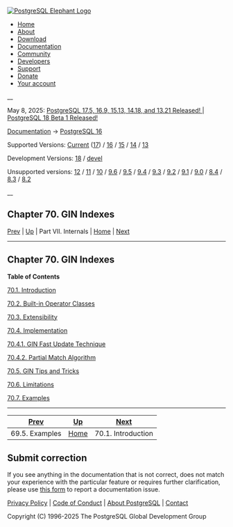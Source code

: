 [ ![PostgreSQL Elephant Logo](/media/img/about/press/elephant.png) ](/)

  * [Home](/ "Home")
  * [About](/about/ "About")
  * [Download](/download/ "Download")
  * [Documentation](/docs/ "Documentation")
  * [Community](/community/ "Community")
  * [Developers](/developer/ "Developers")
  * [Support](/support/ "Support")
  * [Donate](/about/donate/ "Donate")
  * [Your account](/account/ "Your account")

__

May 8, 2025: [ PostgreSQL 17.5, 16.9, 15.13, 14.18, and 13.21 Released! ](/about/news/postgresql-175-169-1513-1418-and-1321-released-3072/) | [ PostgreSQL 18 Beta 1 Released! ](/about/news/postgresql-18-beta-1-released-3070/)

[Documentation](/docs/ "Documentation") -> [PostgreSQL
16](/docs/16/index.html)

Supported Versions: [Current](/docs/current/gin.html "PostgreSQL 17 -
Chapter 70. GIN Indexes") ([17](/docs/17/gin.html "PostgreSQL 17 -
Chapter 70. GIN Indexes")) / [16](/docs/16/gin.html "PostgreSQL 16 -
Chapter 70. GIN Indexes") / [15](/docs/15/gin.html "PostgreSQL 15 -
Chapter 70. GIN Indexes") / [14](/docs/14/gin.html "PostgreSQL 14 -
Chapter 70. GIN Indexes") / [13](/docs/13/gin.html "PostgreSQL 13 -
Chapter 70. GIN Indexes")

Development Versions: [18](/docs/18/gin.html "PostgreSQL 18 - Chapter 70. GIN
Indexes") / [devel](/docs/devel/gin.html "PostgreSQL devel - Chapter 70. GIN
Indexes")

Unsupported versions: [12](/docs/12/gin.html "PostgreSQL 12 - Chapter 70. GIN
Indexes") / [11](/docs/11/gin.html "PostgreSQL 11 - Chapter 70. GIN Indexes")
/ [10](/docs/10/gin.html "PostgreSQL 10 - Chapter 70. GIN Indexes") /
[9.6](/docs/9.6/gin.html "PostgreSQL 9.6 - Chapter 70. GIN Indexes") /
[9.5](/docs/9.5/gin.html "PostgreSQL 9.5 - Chapter 70. GIN Indexes") /
[9.4](/docs/9.4/gin.html "PostgreSQL 9.4 - Chapter 70. GIN Indexes") /
[9.3](/docs/9.3/gin.html "PostgreSQL 9.3 - Chapter 70. GIN Indexes") /
[9.2](/docs/9.2/gin.html "PostgreSQL 9.2 - Chapter 70. GIN Indexes") /
[9.1](/docs/9.1/gin.html "PostgreSQL 9.1 - Chapter 70. GIN Indexes") /
[9.0](/docs/9.0/gin.html "PostgreSQL 9.0 - Chapter 70. GIN Indexes") /
[8.4](/docs/8.4/gin.html "PostgreSQL 8.4 - Chapter 70. GIN Indexes") /
[8.3](/docs/8.3/gin.html "PostgreSQL 8.3 - Chapter 70. GIN Indexes") /
[8.2](/docs/8.2/gin.html "PostgreSQL 8.2 - Chapter 70. GIN Indexes")

__

Chapter 70. GIN Indexes  
---  
[Prev](spgist-examples.html "69.5. Examples")  | [Up](internals.html "Part VII. Internals") | Part VII. Internals | [Home](index.html "PostgreSQL 16.9 Documentation") |  [Next](gin-intro.html "70.1. Introduction")  
  
* * *

## Chapter 70. GIN Indexes

**Table of Contents**

[70.1. Introduction](gin-intro.html)

[70.2. Built-in Operator Classes](gin-builtin-opclasses.html)

[70.3. Extensibility](gin-extensibility.html)

[70.4. Implementation](gin-implementation.html)

    

[70.4.1. GIN Fast Update Technique](gin-implementation.html#GIN-FAST-UPDATE)

[70.4.2. Partial Match Algorithm](gin-implementation.html#GIN-PARTIAL-MATCH)

[70.5. GIN Tips and Tricks](gin-tips.html)

[70.6. Limitations](gin-limit.html)

[70.7. Examples](gin-examples.html)

* * *

[Prev](spgist-examples.html "69.5. Examples")  | [Up](internals.html "Part VII. Internals") |  [Next](gin-intro.html "70.1. Introduction")  
---|---|---  
69.5. Examples  | [Home](index.html "PostgreSQL 16.9 Documentation") |  70.1. Introduction  
  
## Submit correction

If you see anything in the documentation that is not correct, does not match
your experience with the particular feature or requires further clarification,
please use [this form](/account/comments/new/16/gin.html/) to report a
documentation issue.

[Privacy Policy](/about/privacypolicy) | [Code of Conduct](/about/policies/coc/) | [About PostgreSQL](/about/) | [Contact](/about/contact/)  

Copyright (C) 1996-2025 The PostgreSQL Global Development Group

